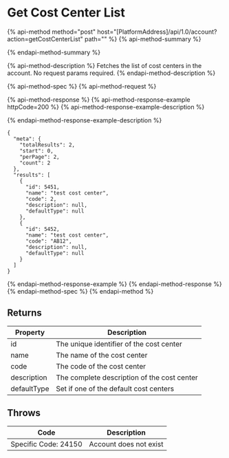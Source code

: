 # Get Cost Center List

{% api-method method="post" host="\[PlatformAddress\]/api/1.0/account?action=getCostCenterList" path="" %}
{% api-method-summary %}

{% endapi-method-summary %}

{% api-method-description %}
Fetches the list of cost centers in the account. No request params required. 
{% endapi-method-description %}

{% api-method-spec %}
{% api-method-request %}

{% api-method-response %}
{% api-method-response-example httpCode=200 %}
{% api-method-response-example-description %}

{% endapi-method-response-example-description %}

```
{
  "meta": {
    "totalResults": 2,
    "start": 0,
    "perPage": 2,
    "count": 2
  },
  "results": [
    {
      "id": 5451,
      "name": "test cost center",
      "code": 2,
      "description": null,
      "defaultType": null
    },
    {
      "id": 5452,
      "name": "test cost center",
      "code": "AB12",
      "description": null,
      "defaultType": null
    }
  ]
}
```
{% endapi-method-response-example %}
{% endapi-method-response %}
{% endapi-method-spec %}
{% endapi-method %}

## Returns

| Property | Description |
| --- | --- |
| id | The unique identifier of the cost center |
| name | The name of the cost center |
| code | The code of the cost center |
| description | The complete description of the cost center |
| defaultType | Set if one of the default cost centers |

## Throws

| Code | Description |
| --- | --- |
| Specific Code: 24150 | Account does not exist |

